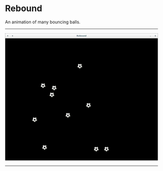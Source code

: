 # Rebound

An animation of many bouncing balls.


---

![Rebound](.projectKnowledge/Rebound.png?raw=true "Rebound")

---
